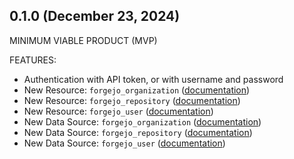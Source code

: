 ## 0.1.0 (December 23, 2024)

MINIMUM VIABLE PRODUCT (MVP)

FEATURES:

- Authentication with API token, or with username and password
- New Resource: `forgejo_organization` ([documentation](docs/resources/organization.md))
- New Resource: `forgejo_repository` ([documentation](docs/resources/repository.md))
- New Resource: `forgejo_user` ([documentation](docs/resources/user.md))
- New Data Source: `forgejo_organization` ([documentation](docs/data-sources/organization.md))
- New Data Source: `forgejo_repository` ([documentation](docs/data-sources/repository.md))
- New Data Source: `forgejo_user` ([documentation](docs/data-sources/user.md))

